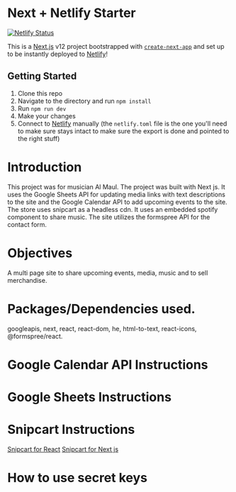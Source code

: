 # Next + Netlify Starter

[![Netlify Status](https://api.netlify.com/api/v1/badges/46648482-644c-4c80-bafb-872057e51b6b/deploy-status)](https://app.netlify.com/sites/next-dev-starter/deploys)

This is a [Next.js](https://nextjs.org/) v12 project bootstrapped with [`create-next-app`](https://github.com/vercel/next.js/tree/canary/packages/create-next-app) and set up to be instantly deployed to [Netlify](https://url.netlify.com/SyTBPVamO)!

## Getting Started

1. Clone this repo
2. Navigate to the directory and run `npm install`
3. Run `npm run dev`
4. Make your changes
5. Connect to [Netlify](https://url.netlify.com/Bk4UicocL) manually (the `netlify.toml` file is the one you'll need to make sure stays intact to make sure the export is done and pointed to the right stuff)

# Introduction

This project was for musician Al Maul. The project was built with Next js. It uses the Google Sheets API for updating media links with text descriptions to the site and the Google Calendar API to add upcoming events to the site. The store uses snipcart as a headless cdn. It uses an embedded spotify component to share music. The site utilizes the formspree API for the contact form.

# Objectives 

A multi page site to share upcoming events, media, music and to sell merchandise. 


# Packages/Dependencies used.

googleapis, next, react, react-dom, he, html-to-text, react-icons, @formspree/react.

# Google Calendar API Instructions

# Google Sheets Instructions

# Snipcart Instructions
  [Snipcart for React](https://url.netlify.com/SyTBPVamO)
  [Snipcart for Next js](https://url.netlify.com/SyTBPVamO)

# How to use secret keys




